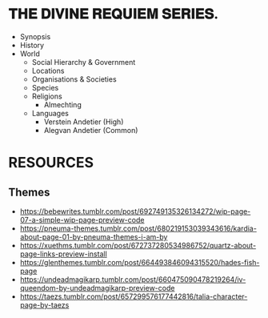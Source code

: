 # 𝐓𝐇𝐄 𝐃𝐈𝐕𝐈𝐍𝐄 𝐑𝐄𝐐𝐔𝐈𝐄𝐌 𝐒𝐄𝐑𝐈𝐄𝐒.

*   Synopsis
*   History
*   World
    - Social Hierarchy & Government
    - Locations
    - Organisations & Societies
    - Species
    - Religions
        - Almechting
    - Languages
        - Verstein Andetier (High)
        - Alegvan Andetier (Common)

# RESOURCES
## Themes
- https://bebewrites.tumblr.com/post/692749135326134272/wip-page-07-a-simple-wip-page-preview-code
- https://pneuma-themes.tumblr.com/post/680219153039343616/kardia-about-page-01-by-pneuma-themes-i-am-by
- https://xuethms.tumblr.com/post/672737280534986752/quartz-about-page-links-preview-install
- https://glenthemes.tumblr.com/post/664493846094315520/hades-fish-page
- https://undeadmagikarp.tumblr.com/post/660475090478219264/iv-queendom-by-undeadmagikarp-preview-code
- https://taezs.tumblr.com/post/657299576177442816/talia-character-page-by-taezs